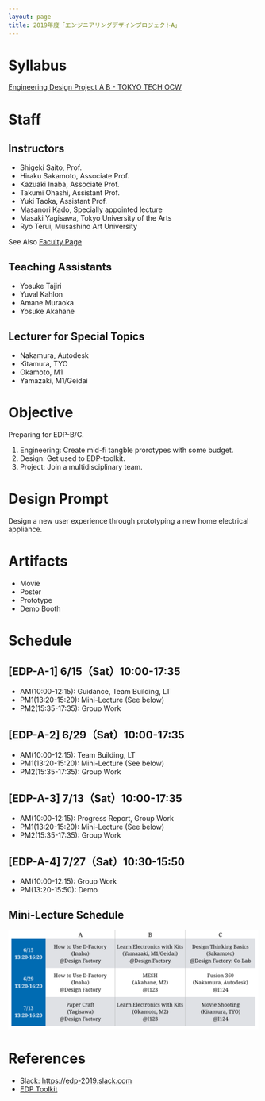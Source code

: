 ```yaml
---
layout: page
title: 2019年度「エンジニアリングデザインプロジェクトA」
---
```


# Syllabus

[Engineering Design Project A B - TOKYO TECH OCW](http://www.ocw.titech.ac.jp/index.php?module=General&action=T0300&GakubuCD=2&GakkaCD=321502&KeiCD=15&course=2&KamokuCD=321502&KougiCD=201903604&Nendo=2019&vid=03&lang=EN)

# Staff

## Instructors

* Shigeki Saito, Prof.
* Hiraku Sakamoto, Associate Prof.
* Kazuaki Inaba, Associate Prof.
* Takumi Ohashi, Assistant Prof.
* Yuki Taoka, Assistant Prof.
* Masanori Kado, Specially appointed lecture
* Masaki Yagisawa, Tokyo University of the Arts
* Ryo Terui, Musashino Art University

See Also [Faculty Page](/faculty-team//)

## Teaching Assistants

* Yosuke Tajiri
* Yuval Kahlon
* Amane Muraoka
* Yosuke Akahane

## Lecturer for Special Topics

* Nakamura, Autodesk
* Kitamura, TYO
* Okamoto, M1
* Yamazaki, M1/Geidai

# Objective
Preparing for EDP-B/C.

1. Engineering: Create mid-fi tangble prorotypes with some budget.
2. Design: Get used to EDP-toolkit.
3. Project: Join a multidisciplinary team.

# Design Prompt
Design a new user experience through prototyping a new home electrical appliance.

# Artifacts
* Movie
* Poster
* Prototype
* Demo Booth

# Schedule

## [EDP-A-1] 6/15（Sat）10:00-17:35

* AM(10:00-12:15): Guidance, Team Building, LT
* PM1(13:20-15:20): Mini-Lecture (See below)
* PM2(15:35-17:35): Group Work

## [EDP-A-2] 6/29（Sat）10:00-17:35

* AM(10:00-12:15): Team Building, LT
* PM1(13:20-15:20): Mini-Lecture (See below)
* PM2(15:35-17:35): Group Work

## [EDP-A-3] 7/13（Sat）10:00-17:35

* AM(10:00-12:15): Progress Report, Group Work
* PM1(13:20-15:20): Mini-Lecture (See below)
* PM2(15:35-17:35): Group Work

## [EDP-A-4] 7/27（Sat）10:30-15:50

* AM(10:00-12:15): Group Work
* PM(13:20-15:50): Demo

## Mini-Lecture Schedule

![](mini-lecture.png)

# References

- Slack: <https://edp-2019.slack.com>
- [EDP Toolkit](/toolkit)

<!-- # Final Report
 !-- 
 !-- 本レポートは【最終発表会】の終了後に提出してください！！
 !-- Please use this form AFTER YOUR FINAL PRESENTATION!!!
 !-- 
 !-- EDP-Aを終えて今「あなたが」「自らの体験に基づいて」考えるところを記述してください。（日本語回答の場合、各設問250文字の回答を想定。英語での回答も可（下記参照）。）
 !-- Please answer the following questions either in English or in Japanese, based on YOUR Actual Experience in this class. For each questions, please answer in One Paragraph (approx. 100 words).
 !-- 
 !-- 字数をカウントするため、まずWordなどに記述してから、コピー＆ペーストすることをお薦めします。
 !-- Before submission, please write drafts using MS Words or other software to count the length of your answer.
 !-- 
 !-- 〆切：　2019年8月9日（金）　24:00
 !-- Due on 2019/8/9, Fri., 24:00
 !-- 
 !-- 1) デザインプロセスをDTFよりもさらに実践的に回す中で、あなたが新たに得た「学び」でもっとも大きかったことを一つ挙げてください（具体的なデザインプロセスやツールを挙げること）。そして、あなたの班の最終ソリューションの中に、そのプロセスやツールがどのように活かされたかを説明して下さい（抽象的な描写は避け、あなた自身の体験を書くこと）。While you utilize the design process in this lecture (more practically than DTF class), what was the biggest lesson (takeaway from this lecture) for you? And how your lesson was used in the final solution of your group? (Please describe your own experience.)
 !-- 
 !-- 
 !-- 2) デザインプロセスやツールの中で、十分に理解できなかった、あるいは十分に実行／活用できなかったことで、もっとも大きかったことを一つ挙げてください。そして、もしそのことがうまく実行できていれば、あなたの班の最終ソリューションをどのように改善できていたと考えているか説明して下さい。Among the design process that you studied in this lecture, what was the biggest thing that you could not understand or could not implement well? And in what way it might improve your final solution had you properly implement the design process?
 !-- 
 !-- 3) あなたの班の中で、（あなた以外で）もっとも貢献の大きかったメンバーの名前を書いて下さい。Please write the name of a member in your group (besides you) who contributed to the group activities the most.
 !-- 
 !-- 4) あなたのグループの活動の中で、上記のメンバーの貢献がなぜもっとも大きいと考えたのか（なぜ今後の自分のロールモデルとなりうるのか）、その理由を説明して下さい。抽象的な描写は避け、具体的なエピソードに基づく記述をしてください。Please explain the reason why you think this member has contributed to the group activities the most (why he/she can be your role model). Please avoid abstract description; please write concrete episodes. -->
